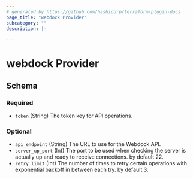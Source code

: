 ```yaml
---
# generated by https://github.com/hashicorp/terraform-plugin-docs
page_title: "webdock Provider"
subcategory: ""
description: |-
  
---
```


# webdock Provider





<!-- schema generated by tfplugindocs -->
## Schema

### Required

- `token` (String) The token key for API operations.

### Optional

- `api_endpoint` (String) The URL to use for the Webdock API.
- `server_up_port` (Int) The port to be used when checking the server is actually up and ready to receive connections. by default 22.
- `retry_limit` (Int) The number of times to retry certain operations with exponential backoff in between each try. by default 3.
